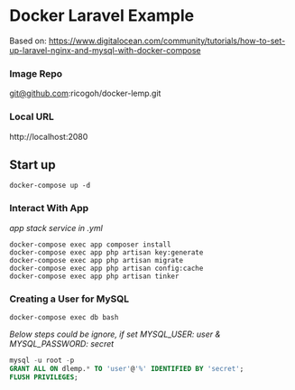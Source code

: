 # Docker Laravel Example

Based on: https://www.digitalocean.com/community/tutorials/how-to-set-up-laravel-nginx-and-mysql-with-docker-compose

### Image Repo
git@github.com:ricogoh/docker-lemp.git

### Local URL
http://localhost:2080

## Start up
```docker
docker-compose up -d
```

### Interact With App
*app stack service in .yml* 
```docker
docker-compose exec app composer install 
docker-compose exec app php artisan key:generate 
docker-compose exec app php artisan migrate 
docker-compose exec app php artisan config:cache 
docker-compose exec app php artisan tinker 
```
### Creating a User for MySQL
```
docker-compose exec db bash
```

*Below steps could be ignore, if set MYSQL_USER: user & MYSQL_PASSWORD: secret*
```sql
mysql -u root -p
GRANT ALL ON dlemp.* TO 'user'@'%' IDENTIFIED BY 'secret';
FLUSH PRIVILEGES;
```
